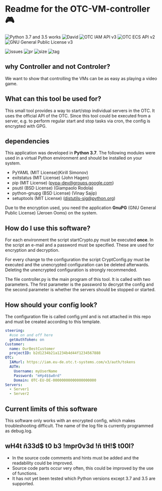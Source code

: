 # Readme for the OTC-VM-controller 🎮
![Python 3.7 and 3.5 works](https://img.shields.io/badge/Python-3.7|3.5-green.svg?longCache=true&style=plastic&logo=Python&logoColor=white)
![David](https://david-dm.org/OpenTelekomCloud/OTC-VM-controller.svg)
![OTC IAM API v3](https://img.shields.io/badge/OTC_IAM_API-3-green.svg?longCache=true&style=plastic)
![OTC ECS API v2](https://img.shields.io/badge/OTC_ECS_API-2-green.svg?longCache=true&style=plastic)
![GNU General Public License v3](https://img.shields.io/badge/license-GPL_v3-blue.svg?longCache=true&style=plastic&logo=GNU&logoColor=white)

![issues](https://img.shields.io/github/issues-raw/OpenTelekomCloud/OTC-VM-controller.svg)
![pr](https://img.shields.io/github/issues-pr-raw/OpenTelekomCloud/OTC-VM-controller.svg)
![size](https://img.shields.io/github/languages/code-size/OpenTelekomCloud/OTC-VM-controller.svg)
![tag](https://img.shields.io/github/tag/OpenTelekomCloud/OTC-VM-controller.svg)

## why Controller and not Controler?
We want to show that controlling the VMs can be as easy as playing a video game.

## What can this tool be used for?
This small tool provides a way to start/stop individual servers in the OTC. It uses the official API of the OTC. Since this tool could be executed from a server, e.g. to perform regular start and stop tasks via cron, the config is encrypted with GPG.

## dependencies
This application was developed in **Python 3.7**. The following modules were used in a virtual Python environment and should be installed on your system.
- PyYAML (MIT License)(Kirill Simonov)
- exitstatus (MIT License) (John Hagen)
- pip (MIT License) (pypa-dev@groups.google.com)
- psutil (BSD License) (Giampaolo Rodola)
- python-gnupg (BSD License) (Vinay Sajip)
- setuptools (MIT License) (distutils-sig@python.org)

Due to the encryption used, you need the application **GnuPG** (GNU General Public License) (Jeroen Ooms) on the system.

## How do I use this software?
For each environment the script startCrypto.py must be executed **once**. In the script an e-mail and a password must be specified. These are used for encryption and decryption.

For every change to the configuration the script CryptConfig.py must be executed and the unencrypted configuration can be deleted afterwards. Deleting the unencrypted configuration is strongly recommended.

The file controller.py is the main program of this tool. It is called with two parameters. The first parameter is the password to decrypt the config and the second parameter is whether the servers should be stopped or started.

## How should your config look?

The configuration file is called config.yml and is not attached in this repo and must be created according to this template.

```yaml
steering:
  #use on and off here
  getAuthToken: on
Customer:
  name: OurBestCustomer
  projectID: b2d1234b21a1234b4d44f1234567888
OTC:
  IAMurl: https://iam.eu-de.otc.t-systems.com/v3/auth/tokens
  AUTH:
    Username: myUserName
    Password: "m¥p4$$w0rd"
    Domain: OTC-EU-DE-00000000000000000000
Servers:
  - Server1
  - Server2
```

## Current limits of this software
This software only works with an encrypted config, which makes troubleshooting difficult. The name of the log file is currently programmed as debug.log.

## wH4t ñ33d$ t0 b3 !mpr0v3d !ñ tH!$ t00l?
- In the source code comments and hints must be added and the readability could be improved.
- Source code parts occur very often, this could be improved by the use of functions.
- It has not yet been tested which Python versions except 3.7 and 3.5 are supported.
